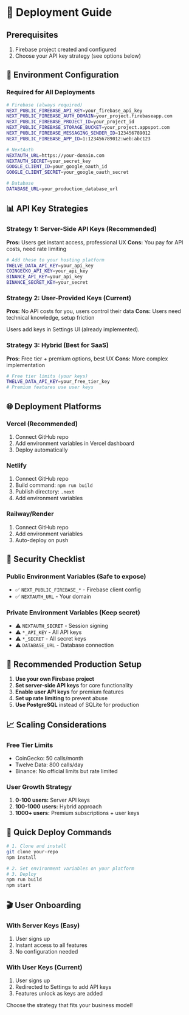 # 🚀 Deployment Guide

## Prerequisites
1. Firebase project created and configured
2. Choose your API key strategy (see options below)

## 🔧 Environment Configuration

### Required for All Deployments
```bash
# Firebase (always required)
NEXT_PUBLIC_FIREBASE_API_KEY=your_firebase_api_key
NEXT_PUBLIC_FIREBASE_AUTH_DOMAIN=your_project.firebaseapp.com
NEXT_PUBLIC_FIREBASE_PROJECT_ID=your_project_id
NEXT_PUBLIC_FIREBASE_STORAGE_BUCKET=your_project.appspot.com
NEXT_PUBLIC_FIREBASE_MESSAGING_SENDER_ID=123456789012
NEXT_PUBLIC_FIREBASE_APP_ID=1:123456789012:web:abc123

# NextAuth
NEXTAUTH_URL=https://your-domain.com
NEXTAUTH_SECRET=your_secret_key
GOOGLE_CLIENT_ID=your_google_oauth_id
GOOGLE_CLIENT_SECRET=your_google_oauth_secret

# Database
DATABASE_URL=your_production_database_url
```

## 📊 API Key Strategies

### Strategy 1: Server-Side API Keys (Recommended)
**Pros:** Users get instant access, professional UX
**Cons:** You pay for API costs, need rate limiting

```bash
# Add these to your hosting platform
TWELVE_DATA_API_KEY=your_api_key
COINGECKO_API_KEY=your_api_key
BINANCE_API_KEY=your_api_key
BINANCE_SECRET_KEY=your_secret
```

### Strategy 2: User-Provided Keys (Current)
**Pros:** No API costs for you, users control their data
**Cons:** Users need technical knowledge, setup friction

Users add keys in Settings UI (already implemented).

### Strategy 3: Hybrid (Best for SaaS)
**Pros:** Free tier + premium options, best UX
**Cons:** More complex implementation

```bash
# Free tier limits (your keys)
TWELVE_DATA_API_KEY=your_free_tier_key
# Premium features use user keys
```

## 🌐 Deployment Platforms

### Vercel (Recommended)
1. Connect GitHub repo
2. Add environment variables in Vercel dashboard
3. Deploy automatically

### Netlify
1. Connect GitHub repo
2. Build command: `npm run build`
3. Publish directory: `.next`
4. Add environment variables

### Railway/Render
1. Connect GitHub repo
2. Add environment variables
3. Auto-deploy on push

## 🔐 Security Checklist

### Public Environment Variables (Safe to expose)
- ✅ `NEXT_PUBLIC_FIREBASE_*` - Firebase client config
- ✅ `NEXTAUTH_URL` - Your domain

### Private Environment Variables (Keep secret)
- ⚠️ `NEXTAUTH_SECRET` - Session signing
- ⚠️ `*_API_KEY` - All API keys
- ⚠️ `*_SECRET` - All secret keys
- ⚠️ `DATABASE_URL` - Database connection

## 🎯 Recommended Production Setup

1. **Use your own Firebase project**
2. **Set server-side API keys** for core functionality
3. **Enable user API keys** for premium features
4. **Set up rate limiting** to prevent abuse
5. **Use PostgreSQL** instead of SQLite for production

## 📈 Scaling Considerations

### Free Tier Limits
- CoinGecko: 50 calls/month
- Twelve Data: 800 calls/day
- Binance: No official limits but rate limited

### User Growth Strategy
1. **0-100 users:** Server API keys
2. **100-1000 users:** Hybrid approach
3. **1000+ users:** Premium subscriptions + user keys

## 🚀 Quick Deploy Commands

```bash
# 1. Clone and install
git clone your-repo
npm install

# 2. Set environment variables on your platform
# 3. Deploy
npm run build
npm start
```

## 🎬 User Onboarding

### With Server Keys (Easy)
1. User signs up
2. Instant access to all features
3. No configuration needed

### With User Keys (Current)
1. User signs up
2. Redirected to Settings to add API keys
3. Features unlock as keys are added

Choose the strategy that fits your business model!